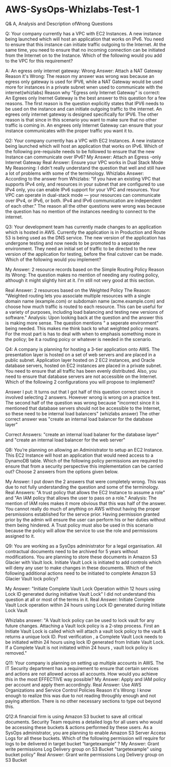 # AWS-SysOps-Whizlabs-Test-1
Q&amp; A, Analysis and Description ofWrong Questions


Q: Your company currently has a VPC with EC2 Instances. A new instance being launched which will host an application that works on IPv6. You need to ensure that this instance can initiate traffic outgoing to the Internet.
At the same time, you need to ensure that no incoming connection can be initiated from the Internet on to the Instance. 
Which of the following would you add to the VPC for this requirement?

A: An egress only internet gateway: 
Wrong Answer: Attach a NAT Gateway
Reason it's Wrong: The reason my answer was wrong was because an egress only gateway is used for IPV6, while a NAT Gateway would be used more for instances in a private subnet wnen used to communicate with the internet(whizlabs)
Reason why "Egress only Internet Gateway" is correct: An Egrees only Inernet Gateway is the best answer to this question for a few reasons. The first reason is the question explicitly states that IPV6 needs to be used on the instance and can initiate outgoing traffic to the internet. An egrees only internet gateway is designed specifically for IPV6. The other reason is that
since in this scenario you want to make sure that no other traffic is coming in. An engrees only Internet Gateway can ensure that your instance communicates with the proper traffic you want it to. 


Q2: Your company currently has a VPC with EC2 Instances. A new instance being launched which will host an application that works on IPv6. Which of the following pre-requisite needs to be followed to ensure that the new Instance can communicate over IPv6?
My Answer: Attach an Egress -only Internet Gateway
Real Answer: Ensure your VPC works in Dual Stack Mode
My Reasoning: I didn't really understand the question that well and still have a lot of problems with some of the terminology.
Whizlabs Answer: According to the answer from Whizlabs: "If you have an existing VPC that supports IPv4 only, and resources in your subnet that are configured to use IPv4 only, you can enable IPv6 support for your VPC and resources. Your VPC can operate in dual-stack mode — your resources can communicate over IPv4, or IPv6, or both. IPv4 and IPv6 communication are independent of each other." The reason all the other questions were wrong was because the question has no mention of the instances needing to connect to the internet.

Q3: Your development team has currently made changes to an application which is hosted in AWS. Currently the application is in Production and Route 53 is being used as the DNS service. The new version of the application has undergone testing and now needs to be promoted to a separate environment. They need an initial set of traffic to be directed to the new version of the application for testing, before the final cutover can be made. Which of the following would you implement?

My Answer: 2 resource records based on the Simple Routing Policy
Reason its Wrong: The question makes no mention of needing any routing policy, although it might slightly hint at it. I'm still not very good at this section.

Real Answer: 2 resources based on the Weighted Policy
The Reason: "Weighted routing lets you associate multiple resources with a single domain name (example.com) or subdomain name (acme.example.com) and choose how much traffic is routed to each resource. This can be useful for a variety of purposes, including load balancing and testing new versions of software."
Analysis: Upon looking back at the question and the answer this is making more sense. The question mentions " a seperate environment" being needed. This makes me think back to what weighted policy means. For the most part is has to deal with when to emphasis something more in the policy; be it a routing poicy or whatever is needed in the scenario.

Q4: A company is planning for hosting a 3-tier application onto AWS. The presentation layer is hosted on a set of web servers and are placed in a public subnet. Application layer hosted on 2 EC2 instances, and Oracle database servers, hosted on EC2 instances are placed in a private subnet. You need to ensure that all traffic has been evenly distributed. Also, you need to ensure that database servers are not accessible on the Internet.
Which of the following 2 configurations you will propose to implement?

Answer I put: It turns out that I got half of this question correct since it involved selecting 2 answers. However wrong is wrong on a practice test. The second half of the question was wrong because "incorrect since it is mentioned that database servers should not be accessible to the Internet, so these need to be internal load balancers" (whizlabs answer) The other correct answer was "create an internal load balancer for the database layer"

Correct Answers: "create an internal load balaner for the database layer" and  "create an internal load balancer for the web server" 

Q8: You’re planning on allowing an Administrator to setup an EC2 Instance. This EC2 Instance will host an application that would need access to a DynamoDB table. Which of the following policy permissions are required to ensure that from a security perspective this implementation can be carried out? Choose 2 answers from the options given below.

My Answer: I put down the 2 answers that were completely wrong. This was due to not fully understanding the question and some of the terminology.
Real Answers: "A trust policy that allows the EC2 Instance to assume a role" and  "An IAM policy that allows the user to pass on a role." 
Analysis: The mention of IAM roles makes it more obvious that this was half of the answer. You cannot really do much of anything on AWS without having the proper persmissions established for the servce prior. Having permission granted prior by the admin will ensure the user can perform his or her duties without them being hindered. A Trust policy must also be used in this scenario because the policy will allow the service to use the role and permissions assigned to it.

Q9: You are working as a SysOps administrator for a legal organisation. All contractual documents need to be archived for 5 years without modifications. You are planning to store these documents in Amazon S3 Glacier with Vault lock.  Initiate Vault Lock is initiated to add controls which will deny any user to make changes in these documents. Which of the following additional actions need to be initiated to complete Amazon S3 Glacier Vault lock policy?

My Answer: "Initiate Complete Vault Lock Operation within 12 hours using Lock ID generated during initiative Vault Lock" I did not understand this question at all or most of the terms in it.
Real Answer: Initiate Complete Vault Lock operation within 24 hours using Lock ID generated during Initiate Lock Vault

Whizlabs answer: "A Vault lock policy can be used to lock vault for any future changes. Attaching a Vault lock policy is a 2-step process. First an Initiate Vault Lock is called which will attach a vault lock policy to the vault & returns a unique lock ID. Post verification , a Complete Vault Lock needs to  be initiated within 24 hours using lock ID generated from Initiate Vault Lock. If a Complete Vault is not initiated within 24 hours , vault lock policy is removed."

Q11: Your company is planning on setting up multiple accounts in AWS. The IT Security department has a requirement to ensure that certain services and actions are not allowed across all accounts. How would you achieve this in the most EFFECTIVE way possible?
My Answer: Apply and IAM policy per account and apply them accordingly.
Real Answer: Use AWS Organizations and Service Control Policies 
Reason it's Wrong: I know enough to realize this was due to not reading throughly enough and not paying attention. There is no other necessary sections to type out beyond this.

Q12:A financial firm is using Amazon S3 bucket to save all critical documents. Security Team requires a detailed logs for all users who would be accessing these buckets & actions performed by these users. As a SysOps administrator, you are planning to enable Amazon S3 Server Access Logs for all these buckets. Which of the following permission will require for logs to be delivered in target bucket “targetexample” ?
My Answer: Grant write permissions Log Delivery group on S3 Bucket "targetexample" using bucket policy"
Real Answer: Grant write permissions Log Delivery group on S3 Bucket

